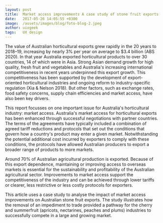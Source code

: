 ```yaml
---
layout: post
title:  Market access improvements A case study of stone fruit exports to China
date:   2017-05-26 14:05:55 +0300
image:  /assets/images/blog/foto-blog-2.jpeg
author: uixgeek
tags:   UX design
---
```


The value of Australian horticultural exports grew rapidly in the 20 years to 2018–19, increasing by nearly 3% per year on average to $3.4 billion (ABS 2020). In that year Australia exported horticultural products to over 30 countries, 14 of which were in Asia. Strong Asian demand growth for high quality, fresh fruit and vegetables and Australia's increasing international competitiveness in recent years underpinned this export growth. This competitiveness has been supported by the development of export-oriented horticultural industries and ongoing reform to industry-specific regulation (Xia & Nelson 2018). But other factors, such as exchange rates, food safety concerns, supply chain efficiencies and market access, have also been key drivers.

This report focusses on one important issue for Australia's horticultural industry: market access. Australia's market access for horticultural exports has been enhanced through successful negotiations with partner countries. The terms of the agreements have typically included a combination of agreed tariff reductions and protocols that set out the conditions that govern how a country's product may enter a given market. Notwithstanding the potential additional cost incurred by exporters to comply with these conditions, the protocols have allowed Australian producers to export a broader range of products to more markets.

Around 70% of Australian agricultural production is exported. Because of this export dependence, maintaining or improving access to overseas markets is essential for the sustainability and profitability of the Australian agricultural sector. Improvements to market access support the competitiveness of the industry and can be achieved through lower tariffs or clearer, less restrictive or less costly protocols for exporters.

This article uses a case study to analyse the impact of market access improvements on Australian stone fruit exports. The study illustrates how the removal of an impediment to trade provided a pathway for the cherry and summerfruit (apricots, nectarines, peaches and plums) industries to successfully compete in a large and growing market.


